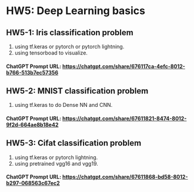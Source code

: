 # HW5: Deep Learning basics

## HW5-1: Iris classification problem
1. using tf.keras or pytorch or pytorch lightning.
2. using tensorboad to visualize.
#### ChatGPT Prompt URL: https://chatgpt.com/share/676117ca-4efc-8012-b766-513b7ec57356

## HW5-2: MNIST classification problem
1. using tf.keras to do Dense NN and CNN.
#### ChatGPT Prompt URL: https://chatgpt.com/share/67611821-8474-8012-9f2d-664ae8b18e42

## HW5-3: Cifat classification problem 
1. using tf.keras or pytorch lightning.
2. using pretrained vgg16 and vgg19.

#### ChatGPT Prompt URL: https://chatgpt.com/share/67611868-bd58-8012-b297-068563c67ec2
